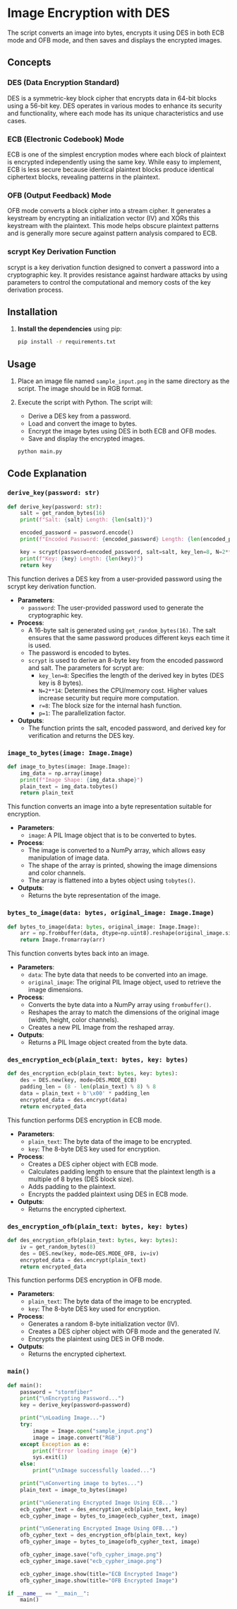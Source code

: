 # Image Encryption with DES

The script converts an image into bytes, encrypts it using DES in both ECB mode and OFB mode, and then saves and displays the encrypted images.

## Concepts

### DES (Data Encryption Standard)
DES is a symmetric-key block cipher that encrypts data in 64-bit blocks using a 56-bit key. DES operates in various modes to enhance its security and functionality, where each mode has its unique characteristics and use cases.

### ECB (Electronic Codebook) Mode
ECB is one of the simplest encryption modes where each block of plaintext is encrypted independently using the same key. While easy to implement, ECB is less secure because identical plaintext blocks produce identical ciphertext blocks, revealing patterns in the plaintext.

### OFB (Output Feedback) Mode
OFB mode converts a block cipher into a stream cipher. It generates a keystream by encrypting an initialization vector (IV) and XORs this keystream with the plaintext. This mode helps obscure plaintext patterns and is generally more secure against pattern analysis compared to ECB.

### scrypt Key Derivation Function
scrypt is a key derivation function designed to convert a password into a cryptographic key. It provides resistance against hardware attacks by using parameters to control the computational and memory costs of the key derivation process.


## Installation

1. **Install the dependencies** using pip:

    ```bash
    pip install -r requirements.txt
    ```

## Usage

1. Place an image file named `sample_input.png` in the same directory as the script. The image should be in RGB format.

2. Execute the script with Python. The script will:
   - Derive a DES key from a password.
   - Load and convert the image to bytes.
   - Encrypt the image bytes using DES in both ECB and OFB modes.
   - Save and display the encrypted images.


    ```bash
    python main.py
    ```


## Code Explanation

### `derive_key(password: str)`

```python
def derive_key(password: str):
    salt = get_random_bytes(16)
    print(f"Salt: {salt} Length: {len(salt)}")

    encoded_password = password.encode()
    print(f"Encoded Password: {encoded_password} Length: {len(encoded_password)}")

    key = scrypt(password=encoded_password, salt=salt, key_len=8, N=2**14, r=8,  p=1)
    print(f"Key: {key} Length: {len(key)}")
    return key
```

This function derives a DES key from a user-provided password using the scrypt key derivation function. 

- **Parameters**:
  - `password`: The user-provided password used to generate the cryptographic key.
- **Process**:
  - A 16-byte salt is generated using `get_random_bytes(16)`. The salt ensures that the same password produces different keys each time it is used.
  - The password is encoded to bytes.
  - `scrypt` is used to derive an 8-byte key from the encoded password and salt. The parameters for scrypt are:
    - `key_len=8`: Specifies the length of the derived key in bytes (DES key is 8 bytes).
    - `N=2**14`: Determines the CPU/memory cost. Higher values increase security but require more computation.
    - `r=8`: The block size for the internal hash function.
    - `p=1`: The parallelization factor.
- **Outputs**:
  - The function prints the salt, encoded password, and derived key for verification and returns the DES key.

### `image_to_bytes(image: Image.Image)`

```python
def image_to_bytes(image: Image.Image):
    img_data = np.array(image)
    print(f"Image Shape: {img_data.shape}")
    plain_text = img_data.tobytes()
    return plain_text
```

This function converts an image into a byte representation suitable for encryption.

- **Parameters**:
  - `image`: A PIL Image object that is to be converted to bytes.
- **Process**:
  - The image is converted to a NumPy array, which allows easy manipulation of image data.
  - The shape of the array is printed, showing the image dimensions and color channels.
  - The array is flattened into a bytes object using `tobytes()`.
- **Outputs**:
  - Returns the byte representation of the image.

### `bytes_to_image(data: bytes, original_image: Image.Image)`

```python
def bytes_to_image(data: bytes, original_image: Image.Image):
    arr = np.frombuffer(data, dtype=np.uint8).reshape(original_image.size[1], original_image.size[0], 3)
    return Image.fromarray(arr)
```

This function converts bytes back into an image.

- **Parameters**:
  - `data`: The byte data that needs to be converted into an image.
  - `original_image`: The original PIL Image object, used to retrieve the image dimensions.
- **Process**:
  - Converts the byte data into a NumPy array using `frombuffer()`.
  - Reshapes the array to match the dimensions of the original image (width, height, color channels).
  - Creates a new PIL Image from the reshaped array.
- **Outputs**:
  - Returns a PIL Image object created from the byte data.

### `des_encryption_ecb(plain_text: bytes, key: bytes)`

```python
def des_encryption_ecb(plain_text: bytes, key: bytes):
    des = DES.new(key, mode=DES.MODE_ECB)
    padding_len = (8 - len(plain_text) % 8) % 8
    data = plain_text + b'\x00' * padding_len
    encrypted_data = des.encrypt(data)
    return encrypted_data
```

This function performs DES encryption in ECB mode.

- **Parameters**:
  - `plain_text`: The byte data of the image to be encrypted.
  - `key`: The 8-byte DES key used for encryption.
- **Process**:
  - Creates a DES cipher object with ECB mode.
  - Calculates padding length to ensure that the plaintext length is a multiple of 8 bytes (DES block size).
  - Adds padding to the plaintext.
  - Encrypts the padded plaintext using DES in ECB mode.
- **Outputs**:
  - Returns the encrypted ciphertext.

### `des_encryption_ofb(plain_text: bytes, key: bytes)`

```python
def des_encryption_ofb(plain_text: bytes, key: bytes):
    iv = get_random_bytes(8)
    des = DES.new(key, mode=DES.MODE_OFB, iv=iv)
    encrypted_data = des.encrypt(plain_text)
    return encrypted_data
```

This function performs DES encryption in OFB mode.

- **Parameters**:
  - `plain_text`: The byte data of the image to be encrypted.
  - `key`: The 8-byte DES key used for encryption.
- **Process**:
  - Generates a random 8-byte initialization vector (IV).
  - Creates a DES cipher object with OFB mode and the generated IV.
  - Encrypts the plaintext using DES in OFB mode.
- **Outputs**:
  - Returns the encrypted ciphertext.

### `main()`

```python
def main():
    password = "stormfiber"
    print("\nEncrypting Password...")
    key = derive_key(password=password)

    print("\nLoading Image...")
    try:
        image = Image.open("sample_input.png")
        image = image.convert("RGB")
    except Exception as e:
        print(f"Error loading image {e}")
        sys.exit(1)
    else:
        print("\nImage successfully loaded...")

    print("\nConverting image to bytes...")
    plain_text = image_to_bytes(image)

    print("\nGenerating Encrypted Image Using ECB...")
    ecb_cypher_text = des_encryption_ecb(plain_text, key)
    ecb_cypher_image = bytes_to_image(ecb_cypher_text, image)

    print("\nGenerating Encrypted Image Using OFB...")
    ofb_cypher_text = des_encryption_ofb(plain_text, key)
    ofb_cypher_image = bytes_to_image(ofb_cypher_text, image)

    ofb_cypher_image.save("ofb_cypher_image.png")
    ecb_cypher_image.save("ecb_cypher_image.png")

    ecb_cypher_image.show(title="ECB Encrypted Image")
    ofb_cypher_image.show(title="OFB Encrypted Image")

if __name__ == "__main__":
    main()
```
